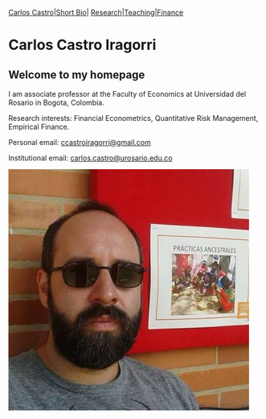 [Carlos Castro](index.md)|[Short Bio](cv.md)| [Research](res.md)|[Teaching](teach.md)|[Finance](Fin.md)    

# Carlos Castro Iragorri

## Welcome to my homepage

I am associate professor at the Faculty of Economics at Universidad del Rosario in Bogota, Colombia.

Research interests: Financial Econometrics, Quantitative Risk Management, Empirical Finance. 

Personal email: ccastroiragorri@gmail.com 

Institutional email: carlos.castro@urosario.edu.co 

![Me](fotoCarlos.jpg)

